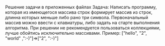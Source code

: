 Решение задачи в приложенных файлах
Задача: Написать программу, которая из имеющегося массива строк формирует массив из строк, 
длинна которых меньше либо рано три символа. Первоначальный массив можно ввести с клавиатуры,
либо задать на старте выполнения алгоритма. При решении не рекомендуется пользоваться коллекциями, 
лучше обойтись исключительно массивами.
Пример: ["hello", "2", "world" ,":-)"]=>["2", ":-)"]


